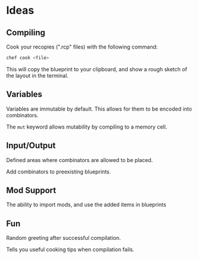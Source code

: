# Ideas

## Compiling
Cook your recopies (".rcp" files) with the following command:
```bash
chef cook <file>
```
This will copy the blueprint to your clipboard, and show a rough sketch of the layout in the terminal.

## Variables
Variables are immutable by default. This allows for them to be encoded into combinators.

The `mut` keyword allows mutability by compiling to a memory cell.

## Input/Output
Defined areas where combinators are allowed to be placed.

Add combinators to preexisting blueprints.

## Mod Support
The ability to import mods, and use the added items in blueprints

## Fun
Random greeting after successful compilation.

Tells you useful cooking tips when compilation fails.
